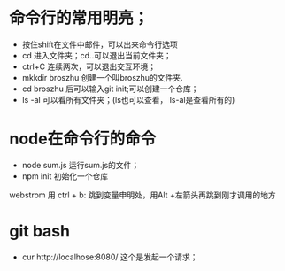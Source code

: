 # 命令行的常用明亮；

- 按住shift在文件中邮件，可以出来命令行选项
- cd 进入文件夹；cd..可以退出当前文件夹；
- ctrl+C 连续两次，可以退出交互环境；
- mkkdir broszhu 创建一个叫broszhu的文件夹.
- cd broszhu 后可以输入git init;可以创建一个仓库；
- ls -al 可以看所有文件夹；(ls也可以查看， ls-al是查看所有的)



# node在命令行的命令

- node sum.js 运行sum.js的文件；
- npm init 初始化一个仓库

webstrom 用 ctrl + b: 跳到变量申明处，用Alt +左箭头再跳到刚才调用的地方

# git bash
- cur http://localhose:8080/ 这个是发起一个请求；
